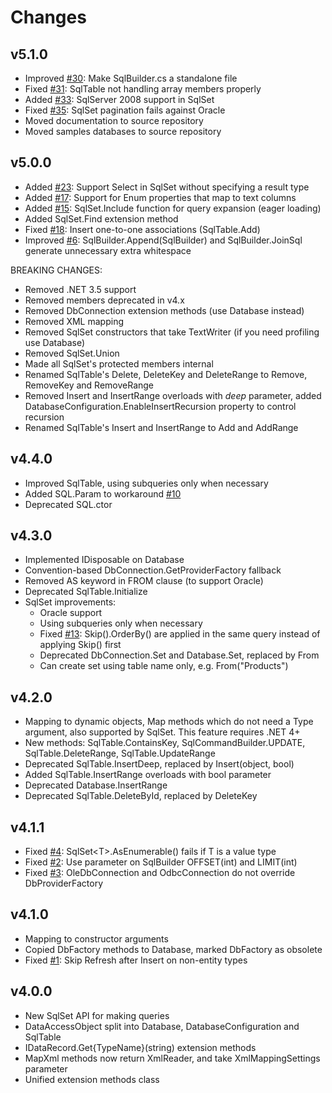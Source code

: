 ﻿Changes
=======
v5.1.0
------
- Improved [#30](https://github.com/maxtoroq/DbExtensions/issues/30): Make SqlBuilder.cs a standalone file
- Fixed [#31](https://github.com/maxtoroq/DbExtensions/issues/31): SqlTable not handling array members properly
- Added [#33](https://github.com/maxtoroq/DbExtensions/issues/33): SqlServer 2008 support in SqlSet
- Fixed [#35](https://github.com/maxtoroq/DbExtensions/issues/35): SqlSet pagination fails against Oracle
- Moved documentation to source repository
- Moved samples databases to source repository

v5.0.0
------
- Added [#23](https://github.com/maxtoroq/DbExtensions/issues/23): Support Select in SqlSet without specifying a result type
- Added [#17](https://github.com/maxtoroq/DbExtensions/issues/17): Support for Enum properties that map to text columns
- Added [#15](https://github.com/maxtoroq/DbExtensions/issues/15): SqlSet.Include function for query expansion (eager loading)
- Added SqlSet.Find extension method
- Fixed [#18](https://github.com/maxtoroq/DbExtensions/issues/18): Insert one-to-one associations (SqlTable.Add)
- Improved [#6](https://github.com/maxtoroq/DbExtensions/issues/6): SqlBuilder.Append(SqlBuilder) and SqlBuilder.JoinSql generate unnecessary extra whitespace

BREAKING CHANGES:
- Removed .NET 3.5 support
- Removed members deprecated in v4.x
- Removed DbConnection extension methods (use Database instead)
- Removed XML mapping
- Removed SqlSet constructors that take TextWriter (if you need profiling use Database)
- Removed SqlSet.Union
- Made all SqlSet's protected members internal
- Renamed SqlTable's Delete, DeleteKey and DeleteRange to Remove, RemoveKey and RemoveRange
- Removed Insert and InsertRange overloads with *deep* parameter, added DatabaseConfiguration.EnableInsertRecursion property to control recursion
- Renamed SqlTable's Insert and InsertRange to Add and AddRange

v4.4.0
------
- Improved SqlTable, using subqueries only when necessary
- Added SQL.Param to workaround [#10](https://github.com/maxtoroq/DbExtensions/issues/10)
- Deprecated SQL.ctor

v4.3.0
------
- Implemented IDisposable on Database
- Convention-based DbConnection.GetProviderFactory fallback
- Removed AS keyword in FROM clause (to support Oracle)
- Deprecated SqlTable.Initialize
- SqlSet improvements:
  * Oracle support
  * Using subqueries only when necessary
  * Fixed [#13](https://github.com/maxtoroq/DbExtensions/issues/13): Skip().OrderBy() are applied in the same query instead of applying Skip() first
  * Deprecated DbConnection.Set and Database.Set, replaced by From
  * Can create set using table name only, e.g. From("Products")

v4.2.0
------
- Mapping to dynamic objects, Map methods which do not need a Type argument, also supported by SqlSet. This feature requires .NET 4+
- New methods: SqlTable.ContainsKey, SqlCommandBuilder.UPDATE, SqlTable.DeleteRange, SqlTable.UpdateRange
- Deprecated SqlTable.InsertDeep, replaced by Insert(object, bool)
- Added SqlTable.InsertRange overloads with bool parameter
- Deprecated Database.InsertRange
- Deprecated SqlTable.DeleteById, replaced by DeleteKey

v4.1.1
------
- Fixed [#4](https://github.com/maxtoroq/DbExtensions/issues/4): SqlSet&lt;T>.AsEnumerable() fails if T is a value type
- Fixed [#2](https://github.com/maxtoroq/DbExtensions/issues/2): Use parameter on SqlBuilder OFFSET(int) and LIMIT(int)
- Fixed [#3](https://github.com/maxtoroq/DbExtensions/issues/3): OleDbConnection and OdbcConnection do not override DbProviderFactory

v4.1.0
------
- Mapping to constructor arguments
- Copied DbFactory methods to Database, marked DbFactory as obsolete
- Fixed [#1](https://github.com/maxtoroq/DbExtensions/issues/1): Skip Refresh after Insert on non-entity types

v4.0.0
------
- New SqlSet API for making queries
- DataAccessObject split into Database, DatabaseConfiguration and SqlTable
- IDataRecord.Get{TypeName}(string) extension methods
- MapXml methods now return XmlReader, and take XmlMappingSettings parameter
- Unified extension methods class
